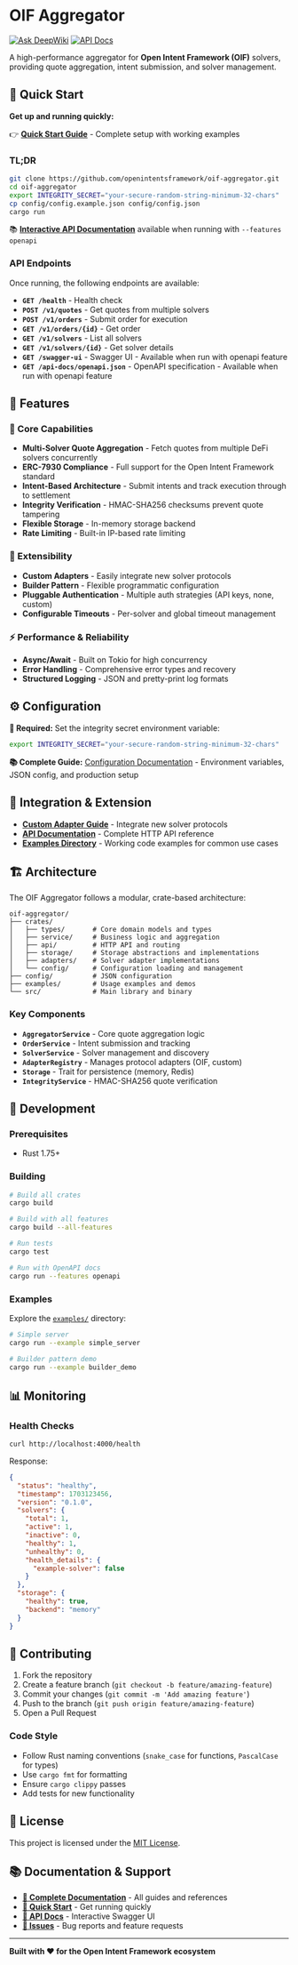 # OIF Aggregator

[![Ask DeepWiki](https://deepwiki.com/badge.svg)](https://deepwiki.com/openintentsframework/oif-aggregator)
[![API Docs](https://img.shields.io/badge/API-Documentation-blue?style=flat&logo=swagger)](https://openintentsframework.github.io/oif-aggregator/)

A high-performance aggregator for **Open Intent Framework (OIF)** solvers, providing quote aggregation, intent submission, and solver management.

## 🚀 Quick Start

**Get up and running quickly:**

👉 **[Quick Start Guide](docs/quick-start.md)** - Complete setup with working examples

### TL;DR
```bash
git clone https://github.com/openintentsframework/oif-aggregator.git
cd oif-aggregator
export INTEGRITY_SECRET="your-secure-random-string-minimum-32-chars"
cp config/config.example.json config/config.json
cargo run
```

📚 **[Interactive API Documentation](https://openintentsframework.github.io/oif-aggregator/)** available when running with `--features openapi`

### API Endpoints

Once running, the following endpoints are available:

- **`GET /health`** - Health check
- **`POST /v1/quotes`** - Get quotes from multiple solvers
- **`POST /v1/orders`** - Submit order for execution
- **`GET /v1/orders/{id}`** - Get order
- **`GET /v1/solvers`** - List all solvers
- **`GET /v1/solvers/{id}`** - Get solver details
- **`GET /swagger-ui`** - Swagger UI - Available when run with openapi feature
- **`GET /api-docs/openapi.json`** - OpenAPI specification - Available when run with openapi feature


## 📖 Features

### 🎯 Core Capabilities
- **Multi-Solver Quote Aggregation** - Fetch quotes from multiple DeFi solvers concurrently
- **ERC-7930 Compliance** - Full support for the Open Intent Framework standard
- **Intent-Based Architecture** - Submit intents and track execution through to settlement
- **Integrity Verification** - HMAC-SHA256 checksums prevent quote tampering
- **Flexible Storage** - In-memory storage backend
- **Rate Limiting** - Built-in IP-based rate limiting

### 🔧 Extensibility
- **Custom Adapters** - Easily integrate new solver protocols
- **Builder Pattern** - Flexible programmatic configuration
- **Pluggable Authentication** - Multiple auth strategies (API keys, none, custom)
- **Configurable Timeouts** - Per-solver and global timeout management

### ⚡ Performance & Reliability  
- **Async/Await** - Built on Tokio for high concurrency
- **Error Handling** - Comprehensive error types and recovery
- **Structured Logging** - JSON and pretty-print log formats

## ⚙️ Configuration

**🔐 Required:** Set the integrity secret environment variable:
```bash
export INTEGRITY_SECRET="your-secure-random-string-minimum-32-chars"
```

**📚 Complete Guide:** [Configuration Documentation](docs/configuration.md) - Environment variables, JSON config, and production setup

## 🔌 Integration & Extension

- **[Custom Adapter Guide](docs/custom-adapters.md)** - Integrate new solver protocols
- **[API Documentation](https://openintentsframework.github.io/oif-aggregator/)** - Complete HTTP API reference
- **[Examples Directory](examples/)** - Working code examples for common use cases

## 🏗️ Architecture

The OIF Aggregator follows a modular, crate-based architecture:

```
oif-aggregator/
├── crates/
│   ├── types/       # Core domain models and types
│   ├── service/     # Business logic and aggregation
│   ├── api/         # HTTP API and routing  
│   ├── storage/     # Storage abstractions and implementations
│   ├── adapters/    # Solver adapter implementations
│   └── config/      # Configuration loading and management
├── config/          # JSON configuration
├── examples/        # Usage examples and demos
└── src/             # Main library and binary
```

### Key Components

- **`AggregatorService`** - Core quote aggregation logic
- **`OrderService`** - Intent submission and tracking
- **`SolverService`** - Solver management and discovery
- **`AdapterRegistry`** - Manages protocol adapters (OIF, custom)
- **`Storage`** - Trait for persistence (memory, Redis)
- **`IntegrityService`** - HMAC-SHA256 quote verification

## 🧪 Development

### Prerequisites

- Rust 1.75+ 

### Building

```bash
# Build all crates
cargo build

# Build with all features
cargo build --all-features

# Run tests
cargo test

# Run with OpenAPI docs
cargo run --features openapi
```

### Examples

Explore the [`examples/`](examples/) directory:

```bash
# Simple server
cargo run --example simple_server

# Builder pattern demo  
cargo run --example builder_demo

```


## 📊 Monitoring

### Health Checks

```bash
curl http://localhost:4000/health
```

Response:
```json
{
  "status": "healthy",
  "timestamp": 1703123456,
  "version": "0.1.0",
  "solvers": {
    "total": 1,
    "active": 1,
    "inactive": 0,
    "healthy": 1,
    "unhealthy": 0,
    "health_details": {
      "example-solver": false
    }
  },
  "storage": {
    "healthy": true,
    "backend": "memory"
  }
}
```

## 🤝 Contributing

1. Fork the repository
2. Create a feature branch (`git checkout -b feature/amazing-feature`)
3. Commit your changes (`git commit -m 'Add amazing feature'`)
4. Push to the branch (`git push origin feature/amazing-feature`)
5. Open a Pull Request

### Code Style

- Follow Rust naming conventions (`snake_case` for functions, `PascalCase` for types)
- Use `cargo fmt` for formatting
- Ensure `cargo clippy` passes
- Add tests for new functionality

## 📄 License

This project is licensed under the [MIT License](LICENSE).

## 📚 Documentation & Support

- **[📖 Complete Documentation](docs/)** - All guides and references
- **[🚀 Quick Start](docs/quick-start.md)** - Get running quickly  
- **[🔧 API Docs](https://openintentsframework.github.io/oif-aggregator/)** - Interactive Swagger UI
- **[🐛 Issues](https://github.com/openintentsframework/oif-aggregator/issues)** - Bug reports and feature requests

---

**Built with ❤️ for the Open Intent Framework ecosystem**